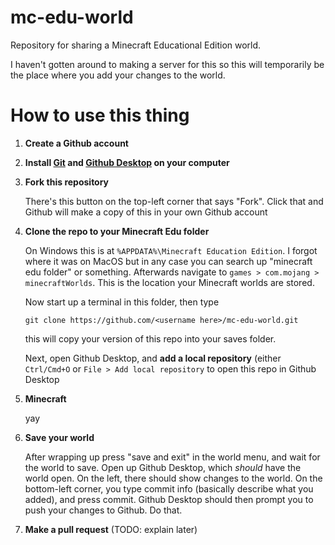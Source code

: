# mc-edu-world

Repository for sharing a Minecraft Educational Edition world.

I haven't gotten around to making a server for this so this will temporarily be the place where you add your changes to the world.

# How to use this thing

1. **Create a Github account** <!-- TODO: add link -->
2. **Install [Git](https://git-scm.com/) and [Github Desktop](https://desktop.github.com/) on your computer**
3. **Fork this repository**
   
   There's this button on the top-left corner that says "Fork". Click that and Github will make a copy of this in your own Github account
4. **Clone the repo to your Minecraft Edu folder**

   On Windows this is at `%APPDATA%\Minecraft Education Edition`. I forgot where it was on MacOS but in any case you can search up "minecraft edu folder" or something. Afterwards navigate to `games > com.mojang > minecraftWorlds`. This is the location your Minecraft worlds are stored.
   
   Now start up a terminal in this folder, then type
   
   ```
   git clone https://github.com/<username here>/mc-edu-world.git
   ```
   
   this will copy your version of this repo into your saves folder.
   
   Next, open Github Desktop, and **add a local repository** (either `Ctrl/Cmd+O` or `File > Add local repository` to open this repo in Github Desktop
5. **Minecraft**

   yay
6. **Save your world**

   After wrapping up press "save and exit" in the world menu, and wait for the world to save.
   Open up Github Desktop, which *should* have the world open. On the left, there should show changes to the world. On the bottom-left corner, you type commit info (basically describe what you added), and press commit.
   Github Desktop should then prompt you to push your changes to Github. Do that.
7. **Make a pull request** (TODO: explain later)
